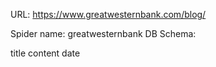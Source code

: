 URL: https://www.greatwesternbank.com/blog/

Spider name: greatwesternbank
DB Schema:

title
content
date
